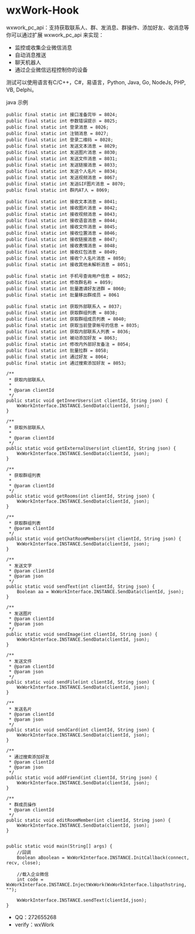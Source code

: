 # wxWork-Hook
wxwork_pc_api：支持获取联系人、群、发消息、群操作、添加好友、收消息等
你可以通过扩展 wxwork_pc_api 来实现：
   * 监控或收集企业微信消息
   * 自动消息推送
   * 聊天机器人
   * 通过企业微信远程控制你的设备

测试可以使用语言有C/C++，C#，易语言，Python, Java, Go, NodeJs, PHP, VB, Delphi。
 

java 示例


    public final static int 接口准备完毕 = 8024;
    public final static int 参数错误提示 = 8025;
    public final static int 登录消息 = 8026;
    public final static int 注销消息 = 8027;
    public final static int 登录二维码 = 8028;
    public final static int 发送文本消息 = 8029;
    public final static int 发送图片消息 = 8030;
    public final static int 发送文件消息 = 8031;
    public final static int 发送链接消息 = 8033;
    public final static int 发送个人名片 = 8034;
    public final static int 发送视频消息 = 8067;
    public final static int 发送GIF图片消息 = 8070;
    public final static int 群内AT人 = 8069;
    
    public final static int 接收文本消息 = 8041;
    public final static int 接收图片消息 = 8042;
    public final static int 接收视频消息 = 8043;
    public final static int 接收语音消息 = 8044;
    public final static int 接收文件消息 = 8045;
    public final static int 接收位置消息 = 8046;
    public final static int 接收链接消息 = 8047;
    public final static int 接收表情消息 = 8048;
    public final static int 接收红包消息 = 8049;
    public final static int 接收个人名片消息 = 8050;
    public final static int 接收其他未解析消息 = 8051;
    
    public final static int 手机号查询用户信息 = 8052;
    public final static int 修改群名称 = 8059;
    public final static int 批量邀请好友进群 = 8060;
    public final static int 批量移出群成员 = 8061
    
    public final static int 获取外部联系人 = 8037;
    public final static int 获取群组列表 = 8038;
    public final static int 获取群组成员列表 = 8040;
    public final static int 获取当前登录帐号的信息 = 8035;
    public final static int 获取内部联系人列表 = 8036;
    public final static int 被动添加好友 = 8063;
    public final static int 修改内外部好友备注 = 8054;
    public final static int 批量拉群 = 8058;
    public final static int 通过好友 = 8064;
    public final static int 通过搜索添加好友 = 8053;
    
    /**
     * 获取内部联系人
     *
     * @param clientId
     */
    public static void getInnerUsers(int clientId, String json) {
        WxWorkInterface.INSTANCE.SendData(clientId, json);
    }

    /**
     * 获取外部联系人
     *
     * @param clientId
     */
    public static void getExternalUsers(int clientId, String json) {
        WxWorkInterface.INSTANCE.SendData(clientId, json);
    }

    /**
     * 获取群组列表
     *
     * @param clientId
     */
    public static void getRooms(int clientId, String json) {
        WxWorkInterface.INSTANCE.SendData(clientId, json);
    }

    /**
     * 获取群组列表
     * @param clientId 
     */
    public static void getChatRoomMembers(int clientId, String json) {
        WxWorkInterface.INSTANCE.SendData(clientId, json);
    }
    
    /**
     * 发送文字
     * @param clientId 
     * @param json  
     */
    public static void sendText(int clientId, String json) { 
        Boolean aa = WxWorkInterface.INSTANCE.SendData(clientId, json);
    }

    /**
     * 发送图片
     * @param clientId 
     * @param json  
     */
    public static void sendImage(int clientId, String json) { 
        WxWorkInterface.INSTANCE.SendData(clientId, json);
    } 

    /**
     * 发送文件
     * @param clientId 
     * @param json  
     */
    public static void sendFile(int clientId, String json) {
        WxWorkInterface.INSTANCE.SendData(clientId, json);
    }

    /**
     * 发送名片
     * @param clientId 
     * @param json  
     */
    public static void sendCard(int clientId, String json) {
        WxWorkInterface.INSTANCE.SendData(clientId, json);
    }

    /**
     * 通过搜索添加好友
     * @param clientId 
     * @param json  
     */
    public static void addFriend(int clientId, String json) {
        WxWorkInterface.INSTANCE.SendData(clientId, json);
    } 

    /**
     * 群成员操作
     * @param clientId 
     */
    public static void editRoomMember(int clientId, String json) {       
        WxWorkInterface.INSTANCE.SendData(clientId, json);
    }  
 

    public static void main(String[] args) {
        //回调
        Boolean aBoolean = WxWorkInterface.INSTANCE.InitCallback(connect, recv, close);
         
        //载入企业微信
        int code = WxWorkInterface.INSTANCE.InjectWxWork(WxWorkInterface.libpathstring, "");
        
        WxWorkInterface.INSTANCE.sendText(clientId,json);
    } 
    

* QQ：272655268
* verify：wxWork
